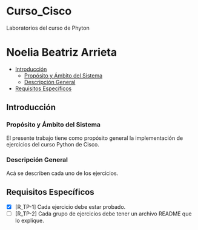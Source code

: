# Curso_Cisco
Laboratorios del curso de Phyton
# Noelia Beatriz Arrieta

- [Introducción](#Introducción)
  - [Propósito y Ámbito del Sistema](#Propósito-y-Ámbito-del-Sistema)
  - [Descripción General](#Descripción-General)
- [Requisitos Específicos](#Requisitos-Específicos)

## Introducción

### Propósito y Ámbito del Sistema

El presente trabajo tiene como propósito general la implementación de ejercicios del curso Python de Cisco. 

### Descripción General

Acá se describen cada uno de los ejercicios.

## Requisitos Específicos

- [x] [R_TP-1] Cada ejercicio debe estar probado.
- [ ] [R_TP-2] Cada grupo de ejercicios debe tener un archivo README que lo explique.
